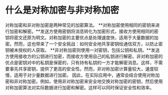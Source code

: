 # 什么是对称加密与非对称加密
对称加密和非对称加密是两种常见的加密算法。
**对称加密使用相同的密钥来进行加密和解密。**发送方使用密钥将消息转化为加密形式，接收方使用相同的密钥将密文还原为明文。对称加密的主要优点是处理速度快，适用于大量数据的加密。然而，这也带来了一个安全挑战：如何安全地共享密钥给通信双方，以防止密钥被未授权的人获取。
**非对称加密则使用一对密钥，包括公钥和私钥。**发送方使用接收方的公钥进行加密，而接收方使用自己的私钥进行解密。非对称加密的优点是密钥对中的私钥是保密的，只有持有私钥的一方才能解密消息。这样，不需要事先共享密钥，提供了更高的安全性。然而，非对称加密计算量较大，速度较慢，适用于对少量数据进行加密。
因此，在实际应用中，通常会结合使用对称加密和非对称加密。例如，使用非对称加密来安全地交换对称加密的密钥，然后使用对称加密算法对实际数据进行加密和解密。这样可以同时保证安全性和效率。
